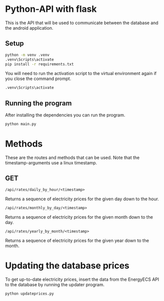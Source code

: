 # Python-API with flask

This is the API that will be used to communicate between the database and the android application.

## Setup

```cmd
python -m venv .venv
.venv\Scripts\activate
pip install -r requirements.txt
```

You will need to run the activation script to the virtual environment again if you close the command prompt.

```cmd
.venv\Scripts\activate
```

## Running the program

After installing the dependencies you can run the program.

```python
python main.py
```

# Methods

These are the routes and methods that can be used. Note that the timestamp-arguments use a linux timestamp.

## GET
```
/api/rates/daily_by_hour/<timestamp>
```
Returns a sequence of electricity prices for the given day down to the hour.
```
/api/rates/monthly_by_day/<timestamp>
```
Returns a sequence of electricity prices for the given month down to the day.
```
/api/rates/yearly_by_month/<timestamp>
```
Returns a sequence of electricity prices for the given year down to the month.

# Updating the database prices

To get up-to-date electricity prices, insert the data from the EnergyECS API to the database by running the updater program.

```python
python updateprices.py
```